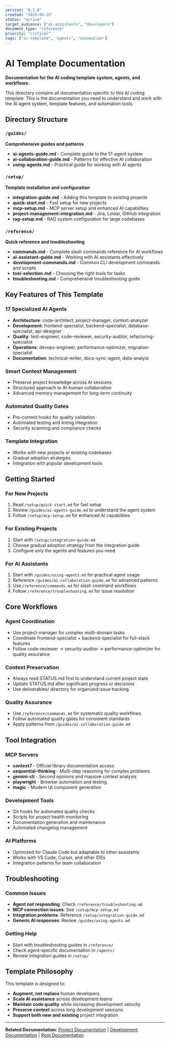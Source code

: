 ```yaml
---
version: "0.1.0"
created: "2025-09-15"
status: "active"
target_audience: ["ai-assistants", "developers"]
document_type: "reference"
priority: "critical"
tags: ["ai-template", "agents", "automation"]
---
```


# AI Template Documentation

**Documentation for the AI coding template system, agents, and workflows.**

This directory contains all documentation specific to this AI coding template. This is the documentation you need to understand and work with the AI agent system, template features, and automation tools.

## Directory Structure

### `/guides/`
**Comprehensive guides and patterns**
- **ai-agents-guide.md** - Complete guide to the 17-agent system
- **ai-collaboration-guide.md** - Patterns for effective AI collaboration
- **using-agents.md** - Practical guide for working with AI agents

### `/setup/`
**Template installation and configuration**
- **integration-guide.md** - Adding this template to existing projects
- **quick-start.md** - Fast setup for new projects
- **mcp-setup.md** - MCP server setup and enhanced AI capabilities
- **project-management-integration.md** - Jira, Linear, GitHub integration
- **rag-setup.md** - RAG system configuration for large codebases

### `/reference/`
**Quick reference and troubleshooting**
- **commands.md** - Complete slash commands reference for AI workflows
- **ai-assistant-guide.md** - Working with AI assistants effectively
- **development-commands.md** - Common CLI development commands and scripts
- **tool-selection.md** - Choosing the right tools for tasks
- **troubleshooting.md** - Comprehensive troubleshooting guide

## Key Features of This Template

### 17 Specialized AI Agents
- **Architecture**: code-architect, project-manager, context-analyzer
- **Development**: frontend-specialist, backend-specialist, database-specialist, api-designer
- **Quality**: test-engineer, code-reviewer, security-auditor, refactoring-specialist
- **Operations**: devops-engineer, performance-optimizer, migration-specialist
- **Documentation**: technical-writer, docs-sync-agent, data-analyst

### Smart Context Management
- Preserve project knowledge across AI sessions
- Structured approach to AI-human collaboration
- Advanced memory management for long-term continuity

### Automated Quality Gates
- Pre-commit hooks for quality validation
- Automated testing and linting integration
- Security scanning and compliance checks

### Template Integration
- Works with new projects or existing codebases
- Gradual adoption strategies
- Integration with popular development tools

## Getting Started

### For New Projects
1. Read `/setup/quick-start.md` for fast setup
2. Review `/guides/ai-agents-guide.md` to understand the agent system
3. Follow `/setup/mcp-setup.md` for enhanced AI capabilities

### For Existing Projects
1. Start with `/setup/integration-guide.md`
2. Choose gradual adoption strategy from the integration guide
3. Configure only the agents and features you need

### For AI Assistants
1. Start with `/guides/using-agents.md` for practical agent usage
2. Reference `/guides/ai-collaboration-guide.md` for advanced patterns
3. Use `/reference/commands.md` for slash command workflows
4. Follow `/reference/troubleshooting.md` for issue resolution

## Core Workflows

### Agent Coordination
- Use project-manager for complex multi-domain tasks
- Coordinate frontend-specialist + backend-specialist for full-stack features
- Follow code-reviewer → security-auditor → performance-optimizer for quality assurance

### Context Preservation
- Always read STATUS.md first to understand current project state
- Update STATUS.md after significant progress or decisions
- Use deliverables/ directory for organized issue tracking

### Quality Assurance
- Use `/reference/commands.md` for systematic quality workflows
- Follow automated quality gates for consistent standards
- Apply patterns from `/guides/ai-collaboration-guide.md`

## Tool Integration

### MCP Servers
- **context7** - Official library documentation access
- **sequential-thinking** - Multi-step reasoning for complex problems
- **gemini-cli** - Second opinions and massive context analysis
- **playwright** - Browser automation and testing
- **magic** - Modern UI component generation

### Development Tools
- Git hooks for automated quality checks
- Scripts for project health monitoring
- Documentation generation and maintenance
- Automated changelog management

### AI Platforms
- Optimized for Claude Code but adaptable to other assistants
- Works with VS Code, Cursor, and other IDEs
- Integration patterns for team collaboration

## Troubleshooting

### Common Issues
- **Agent not responding**: Check `/reference/troubleshooting.md`
- **MCP connection issues**: See `/setup/mcp-setup.md`
- **Integration problems**: Reference `/setup/integration-guide.md`
- **Generic AI responses**: Review `/guides/using-agents.md`

### Getting Help
- Start with troubleshooting guides in `/reference/`
- Check agent-specific documentation in `/agents/`
- Review integration guides in `/setup/`

## Template Philosophy

This template is designed to:
- **Augment, not replace** human developers
- **Scale AI assistance** across development teams
- **Maintain code quality** while increasing development velocity
- **Preserve context** across long development sessions
- **Support both new and existing** project integration

---

**Related Documentation**: [Project Documentation](../project/README.md) | [Development Documentation](../development/README.md) | [Root Documentation](../README.md)
